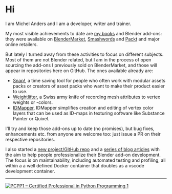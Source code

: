 # Hi

I am Michel Anders and I am a developer, writer and trainer.

My most visible achievements to date are [my books](https://michelanders.nl/my-books/) and Blender add-ons: they were available on [BlenderMarket](https://blendermarket.com/creators/varkenvarken), [Smashwords](https://www.smashwords.com/profile/view/varkenvarken) and [Packt](https://www.packtpub.com/books/info/authors/michel-anders) and major online retailers.

But lately I turned away from these activities to focus on different subjects. Most of them are not Blender related, but I am in the process of open sourcing the add-ons I previously sold on BlenderMarket, and those will appear in repositories here on GitHub. The ones available already are:

  - [Snap!](https://blog.michelanders.nl/2025/04/snap-add-on-for-blender-is-now-free.html), a time saving tool for people who often work with modular assets packs or creators of asset packs who want to make their product easier to use.
  - [Weightlifter](https://blog.michelanders.nl/2025/05/weightlifter-add-on-for-blender-is-now-free.html), a Swiss army knife of recording mesh attributes to vertex weights or -colors.
  - [IDMapper](https://blog.michelanders.nl/2025/08/idmapper-add-on-for-blender-is-now-free.html), IDMapper simplifies creation and editing of vertex color layers that can be used as ID-maps in texturing software like Substance Painter or Quixel.

I'll try and keep those add-ons up to date (no promises), but bug fixes, enhancements etc. from anyone are welcome too: just issue a PR on their respective repositories.

I also started a [new project/GitHub repo](https://varkenvarken.github.io/blenderaddons-ng/) and a [series of blog articles](https://blog.michelanders.nl/2025/06/new-blenderaddons-repository-aimed-at-developers.html) with the aim to help people professionalize their Blender add-on development. The focus is on maintainability, including automated testing and profiling, all within a a well defined Docker container that doubles as a vscode development container.

-------------
[![PCPP1 – Certified Professional in Python Programming 1](https://images.credly.com/size/120x120/images/37e26478-d80c-43e8-80eb-ec492f3a26c1/image.png)](https://www.credly.com/badges/b23dec06-2990-4a25-846f-0086aae2ebcc/public_url)
